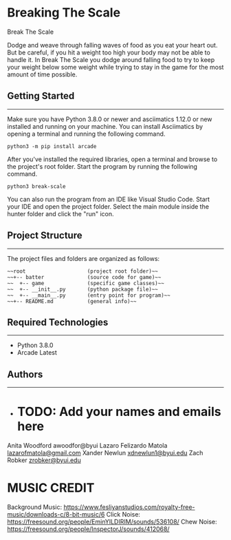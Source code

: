 # Breaking The Scale
Break The Scale

Dodge and weave through falling waves of food as you eat your heart out. But be careful, if you hit a weight too high your body may not be able to handle it.
In Break The Scale you dodge around falling food to try to keep your weight below some weight while trying to stay in the game for the most amount of time possible.

## Getting Started
---
Make sure you have Python 3.8.0 or newer and asciimatics 1.12.0 or new installed 
and running on your machine. You can install Asciimatics by opening a terminal 
and running the following command.
```
python3 -m pip install arcade
```
After you've installed the required libraries, open a terminal and browse to the 
project's root folder. Start the program by running the following command.
```
python3 break-scale
```
You can also run the program from an IDE like Visual Studio Code. Start your IDE 
and open the project folder. Select the main module inside the hunter folder and 
click the "run" icon.

## Project Structure
---
The project files and folders are organized as follows:
```
~~root                    (project root folder)~~
~~+-- batter              (source code for game)~~
~~  +-- game              (specific game classes)~~
~~  +-- __init__.py       (python package file)~~
~~  +-- __main__.py       (entry point for program)~~
~~+-- README.md           (general info)~~
```

## Required Technologies
---
* Python 3.8.0
* Arcade Latest

## Authors
---
* # TODO: Add your names and emails here
Anita Woodford          awoodfor@byui
Lazaro Felizardo Matola lazarofmatola@gmail.com
Xander Newlun           xdnewlun1@byui.edu
Zach Robker             zrobker@byui.edu

# MUSIC CREDIT
Background Music: https://www.fesliyanstudios.com/royalty-free-music/downloads-c/8-bit-music/6
Click Noise: https://freesound.org/people/EminYILDIRIM/sounds/536108/
Chew Noise: https://freesound.org/people/InspectorJ/sounds/412068/
